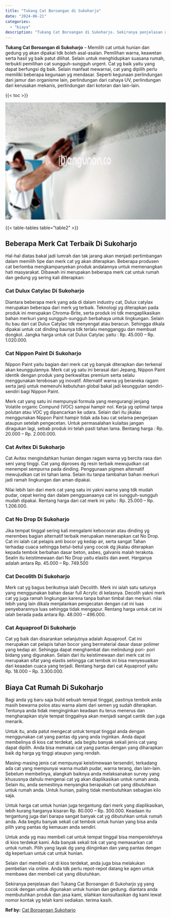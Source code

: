 ```yaml
---
title: "Tukang Cat Boroangan di Sukoharjo"
date: "2024-06-21"
categories: 
  - "biaya"
description: "Tukang Cat Boroangan di Sukoharjo. Sekiranya penjelasan dari Tukang Cat Boroangan di Sukoharjo yg yang cocok dengan untuk digunakan untuk hunian dan gedung...."
---
```


**Tukang Cat Boroangan di Sukoharjo** – Memilih cat untuk hunian dan gedung yg akan dipakai tdk boleh asal-asalan. Pemilihan warna, keawetan serta hasil yg baik patut dilihat. Selain untuk menghidupkan suasana rumah, terbukti pemilihan cat sungguh-sungguh urgent. Cat yg baik yaitu yang dapat berfungsi dg baik. Selain manfaat mewarnai, cat yang dipilih perlu memiliki beberapa kegunaan yg mendasar. Seperti kegunaan perlindungan dari jamur dan organisme lain, perlindungan dari cahaya UV, perlindungan dari kerusakan mekanis, perlindungan dari kotoran dan lain-lain.

{{< toc >}}

![Tukang Cat Boroangan di Sukoharjo](/images/jasa-cat-murah06.png)

{{< table-tables table="table2" >}}

## Beberapa Merk Cat Terbaik Di Sukoharjo

Hal-hal diatas bakal jadi lumrah dan tak jarang akan menjadi pertimbangan dalam memilih tipe dan merk cat yg akan diterapkan. Beberapa produsen cat berlomba mengkampanyekan produk andalannya untuk memenangkan hati masyarakat. Dibawah ini merupakan beberapa merk cat untuk rumah dan gedung yg sering kali diterapkan:

### Cat Dulux Catylac Di Sukoharjo

Diantara beberapa merk yang ada di dalam industry cat, Dulux catylax merupakan beberapa dari merk yg terbaik. Teknologi yg diterapkan pada produk ini merupakan Chroma-Brite, serta produk ini tdk mengaplikasikan bahan merkuri yang sungguh-sungguh berbahaya untuk lingkungan. Selain itu bau dari cat Dulux Catylac tdk menyengat atau beracun. Sehingga dikala dipakai untuk cat dinding baunya tdk terlalu mengganggu dan membuat dongkol. Jangka harga untuk cat Dulux Catylac yaitu : Rp. 45.000 – Rp. 1.020.000.

### Cat Nippon Paint Di Sukoharjo

Nippon Paint yaitu bagian dari merk cat yg banyak diterapkan dan terkenal akan keunggulannya. Merk cat yg satu ini berasal dari Jepang, Nippon Paint identik dengan produk yang berkwalitas premium serta selalu menggunakan terobosan yg inovatif. Alternatif warna yg beraneka ragam serta janji untuk memenuhi kebutuhan global bakal jadi keunggulan sendiri-sendiri bagi Nippon Paint.

Merk cat yang satu ini mempunyai formula yang mengurangi jenjang Volatile organic Compund (VOC) sampai hampir nol. Kerja yg optimal tanpa polutan atau VOC yg dipancarkan ke udara. Selain dari itu jikalau menggunakan Nippon Paint hampir tidak ada bau cat selama pengerjaan ataupun setelah pengecetan. Untuk permasalahan kulaitas jangan diragukan lagi, sebab produk ini telah pasti tahan lama. Bentang harga : Rp. 20.000 – Rp. 2.000.000.

### Cat Avitex Di Sukoharjo

Cat Avitex mengindahkan hunian dengan ragam warna yg bercita rasa dan seni yang tinggi. Cat yang diproses dg resin terbaik mewujudkan cat menempel sempurna pada dinding. Penggunaan pigmen alternatif mewujudkan cat ini tahan lama. Selain itu tanpa tambahan bahan merkuri jadi ramah lingkungan dan aman dipakai.

Nilai lebih lain dari merk cat yang satu ini yakni warna yang tdk mudah pudar, cepat kering dan dalam pengguanaanya cat ini sungguh-sungguh mudah dipakai. Rentang harga dari cat merk ini yaitu : Rp. 25.000 – Rp. 1.206.000.

### Cat No Drop Di Sukoharjo

Jika tempat tinggal sering kali mengalami kebocoran atau dinding yg merembes bagian alternatif terbaik merupakan menerapkan cat No Drop. Cat ini ialah cat pelapis anti bocor yg kedap air, serta sangat Tahan terhadap cuaca sehingga betul-betul yang cocok dg jikalau diterapkan kepada tembok berbahan dasar beton, asbes, galvanis malah terakota. Sealin itu keistimewaan dari No Drop yaitu elastis dan awet. Harganya adalah antara Rp. 45.000 – Rp. 749.500

### Cat Decolith Di Sukoharjo

Merk cat yg bagus berikutnya ialah Decolith. Merk ini ialah satu satunya yang menggunakan bahan dasar full Acrylic di kelasnya. Decolih yakni merk cat yg juga ramah lingkungan karena tanpa bahan timbal dan merkuri. nilai lebih yang lain dikala menjalankan pengecatan dengan cat ini luas penyebarannya luas sehingga tidak mengapur. Rentang harga untuk cat ini ialah berada pada antara Rp. 48.000 – 496.000.

### Cat Aquaproof Di Sukoharjo

Cat yg baik dan disarankan selanjutnya adalah Aquaproof. Cat ini merupakan cat pelapis tahan bocor yang bermaterial dasar dasar polimer yang kedap air. Sehingga dapat menghambat dan melindungi pori- pori bidang yang digunakan. Selain dari itu keistimewaan dari merk cat ini merupakan sifat yang elastis sehingga cat tembok ini bisa menyesuaikan dari keaadan cuaca yang terjadi. Rentang harga dari cat Aquaproof yaitu Rp. 18.000 – Rp. 3.300.000.

## Biaya Cat Rumah Di Sukoharjo

Bagi anda yg baru saja build sebuah tempat tinggal, pastinya tembok anda masih bewarna polos atau warna alami dari semen yg sudah diterapkan. Tentunya anda tidak menginginkan keadaan itu terus menerus dan mengharapkan style tempat tinggalnya akan menjadi sangat cantik dan juga menarik.

Untuk itu, anda patut mengecat untuk tempat tinggal anda dengan menggunakan cat yang pantas dg yang anda inginkan. Anda dapat membelinya di kios cat terdekat, ada begitu banyak sekali jenis cat yang dapat dipilih. Anda bisa memakai cat yang pantas dengan yang diharapkan baik dg harga yg tinggi ataupun yang rendah.

Masing-masing jenis cat mempunyai keistimewaan tersendiri, terkadang ada cat yang mempunyai warna mudah pudar, warna terang, dan lain-lain. Sebelum membelinya, alangkah baiknya anda melaksanakan survey yang khususnya dahulu mengenai cat yg akan diaplikasikan untuk rumah anda. Selain itu, anda semestinya menyangka berapakah cat yang dibutuhkan untuk rumah anda. Untuk hunian, paling tidak membutuhkan sebagian kilo saja.

Untuk harga cat untuk hunian juga tergantung dari merk yang diaplikasikan, lebih kurang harganya kisaran Rp. 80.000 – Rp. 300.000. Keadaan itu tergantung juga dari barapa sangat banyak cat yg dibutuhkan untuk rumah anda. Ada begitu banyak sekali cat tembok untuk hunian yang bisa anda pilih yang pantas dg kemauan anda sendiri.

Untuk anda yg mau membeli cat untuk tempat tinggal bisa memperolehnya di kios terdekat kami. Ada banyak sekali tok cat yang memasarkan cat untuk rumah. Pilih yang layak dg yang diinginkan dan yang pantas dengan dg keperluan untuk cat untuk hunian.

Selain dari membeli cat di kios terdekat, anda juga bisa melakukan pembelian via online. Anda tdk perlu repot-repot datang ke agen untuk membawa dan membeli cat yang dibutuhkan.

Sekiranya penjelasan dari Tukang Cat Boroangan di Sukoharjo yg yang cocok dengan untuk digunakan untuk hunian dan gedung. diantara anda membutuhkan produk dan jasa kami, silahkan konsultasikan dg kami lewat nomor kontak yg telah kami sediakan. terima kasih.

**Ref by:** [Cat Boroangan Sukoharjo](https://id.wikipedia.org/wiki/Cat)
